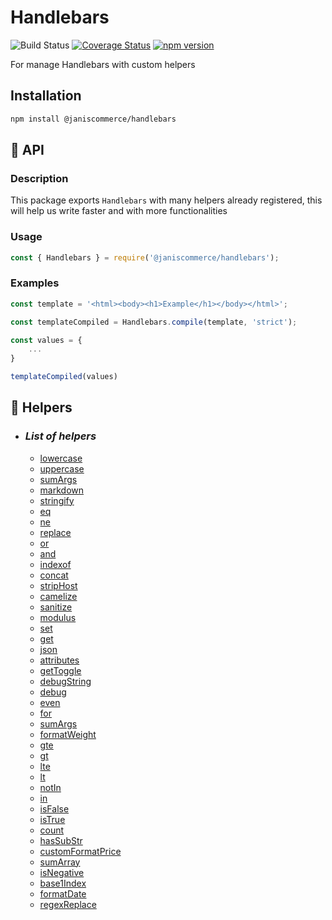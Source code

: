 # Handlebars

![Build Status](https://github.com/janis-commerce/handlebars/workflows/Build%20Status/badge.svg)
[![Coverage Status](https://coveralls.io/repos/github/janis-commerce/handlebars/badge.svg?branch=master)](https://coveralls.io/github/janis-commerce/handlebars?branch=master)
[![npm version](https://badge.fury.io/js/%40janiscommerce%2Fhandlebars.svg)](https://www.npmjs.com/package/@janiscommerce/handlebars)

For manage Handlebars with custom helpers

## Installation
```sh
npm install @janiscommerce/handlebars
```

## 📢 API

### Description
This package exports `Handlebars` with many helpers already registered, this will help us write faster and with more functionalities  
### Usage
```js
const { Handlebars } = require('@janiscommerce/handlebars');
```

### Examples
```js
const template = '<html><body><h1>Example</h1></body></html>';

const templateCompiled = Handlebars.compile(template, 'strict');

const values = {
	...
}

templateCompiled(values)
```

## 📢 Helpers

* ### *List of helpers*
  * [lowercase](https://github.com/janis-commerce/handlebars/blob/master/docs/helpers.md#lowercase)
  * [uppercase](https://github.com/janis-commerce/handlebars/blob/master/docs/helpers.md##uppercase)
  * [sumArgs](https://github.com/janis-commerce/handlebars/blob/master/docs/helpers.md##sumArgs)
  * [markdown](https://github.com/janis-commerce/handlebars/blob/master/docs/helpers.md##markdown)
  * [stringify](https://github.com/janis-commerce/handlebars/blob/master/docs/helpers.md##stringify)
  * [eq](https://github.com/janis-commerce/handlebars/blob/master/docs/helpers.md##eq)
  * [ne](https://github.com/janis-commerce/handlebars/blob/master/docs/helpers.md##ne)
  * [replace](https://github.com/janis-commerce/handlebars/blob/master/docs/helpers.md##replace)
  * [or](https://github.com/janis-commerce/handlebars/blob/master/docs/helpers.md##or)
  * [and](https://github.com/janis-commerce/handlebars/blob/master/docs/helpers.md##and)
  * [indexof](https://github.com/janis-commerce/handlebars/blob/master/docs/helpers.md##indexof)
  * [concat](https://github.com/janis-commerce/handlebars/blob/master/docs/helpers.md##concat)
  * [stripHost](https://github.com/janis-commerce/handlebars/blob/master/docs/helpers.md##stripHost)
  * [camelize](https://github.com/janis-commerce/handlebars/blob/master/docs/helpers.md##camelize)
  * [sanitize](https://github.com/janis-commerce/handlebars/blob/master/docs/helpers.md##sanitize)
  * [modulus](https://github.com/janis-commerce/handlebars/blob/master/docs/helpers.md##modulus)
  * [set](https://github.com/janis-commerce/handlebars/blob/master/docs/helpers.md##set)
  * [get](https://github.com/janis-commerce/handlebars/blob/master/docs/helpers.md##get)
  * [json](https://github.com/janis-commerce/handlebars/blob/master/docs/helpers.md##json)
  * [attributes](https://github.com/janis-commerce/handlebars/blob/master/docs/helpers.md##attributes)
  * [getToggle](https://github.com/janis-commerce/handlebars/blob/master/docs/helpers.md##getToggle)
  * [debugString](https://github.com/janis-commerce/handlebars/blob/master/docs/helpers.md##debugString)
  * [debug](https://github.com/janis-commerce/handlebars/blob/master/docs/helpers.md##debug)
  * [even](https://github.com/janis-commerce/handlebars/blob/master/docs/helpers.md##even)
  * [for](https://github.com/janis-commerce/handlebars/blob/master/docs/helpers.md##for)
  * [sumArgs](https://github.com/janis-commerce/handlebars/blob/master/docs/helpers.md##sumArgs)
  * [formatWeight](https://github.com/janis-commerce/handlebars/blob/master/docs/helpers.md##formatWeight)
  * [gte](https://github.com/janis-commerce/handlebars/blob/master/docs/helpers.md##gte)
  * [gt](https://github.com/janis-commerce/handlebars/blob/master/docs/helpers.md##gt)
  * [lte](https://github.com/janis-commerce/handlebars/blob/master/docs/helpers.md##lte)
  * [lt](https://github.com/janis-commerce/handlebars/blob/master/docs/helpers.md##lt)
  * [notIn](https://github.com/janis-commerce/handlebars/blob/master/docs/helpers.md##notIn)
  * [in](https://github.com/janis-commerce/handlebars/blob/master/docs/helpers.md##in)
  * [isFalse](https://github.com/janis-commerce/handlebars/blob/master/docs/helpers.md##isFalse)
  * [isTrue](https://github.com/janis-commerce/handlebars/blob/master/docs/helpers.md##isTrue)
  * [count](https://github.com/janis-commerce/handlebars/blob/master/docs/helpers.md##count)
  * [hasSubStr](https://github.com/janis-commerce/handlebars/blob/master/docs/helpers.md##hasSubStr)
  * [customFormatPrice](https://github.com/janis-commerce/handlebars/blob/master/docs/helpers.md##customFormatPrice)
  * [sumArray](https://github.com/janis-commerce/handlebars/blob/master/docs/helpers.md##sumArray)
  * [isNegative](https://github.com/janis-commerce/handlebars/blob/master/docs/helpers.md##isNegative)
  * [base1Index](https://github.com/janis-commerce/handlebars/blob/master/docs/helpers.md##base1Index)
  * [formatDate](https://github.com/janis-commerce/handlebars/blob/master/docs/helpers.md##formatDate)
  * [regexReplace](https://github.com/janis-commerce/handlebars/blob/master/docs/helpers.md##regexReplace)
